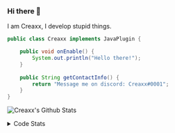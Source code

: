 ### Hi there 👋

I am Creaxx, I develop stupid things. 

```java
public class Creaxx implements JavaPlugin {

    public void onEnable() {
        System.out.println("Hello there!");
    }
    
    public String getContactInfo() {
        return "Message me on discord: Creaxx#0001";
    }
}
```

![Creaxx's Github Stats](https://github-readme-stats.vercel.app/api?username=CreaxxOG&show_icons=true&theme=dark&count_private=true)

<details>
  <summary>Code Stats</summary>

<!--START_SECTION:waka-->
![Code Time](http://img.shields.io/badge/Code%20Time-991%20hrs%2052%20mins-blue)

![Lines of code](https://img.shields.io/badge/From%20Hello%20World%20I%27ve%20Written--10%20Thousand%20lines%20of%20code-blue)

**🐱 My GitHub Data** 

> 🏆 754 Contributions in the Year 2022
 > 
> 📦 66.1 kB Used in GitHub's Storage 
 > 
> 🚫 Not Opted to Hire
 > 
> 📜 3 Public Repositories 
 > 
> 🔑 2 Private Repositories  
 > 
**I'm an Early 🐤** 

```text
🌞 Morning    26 commits     █░░░░░░░░░░░░░░░░░░░░░░░░   4.89% 
🌆 Daytime    260 commits    ████████████░░░░░░░░░░░░░   48.87% 
🌃 Evening    233 commits    ███████████░░░░░░░░░░░░░░   43.8% 
🌙 Night      13 commits     ░░░░░░░░░░░░░░░░░░░░░░░░░   2.44%

```
📅 **I'm Most Productive on Saturday** 

```text
Monday       52 commits     ██░░░░░░░░░░░░░░░░░░░░░░░   9.77% 
Tuesday      47 commits     ██░░░░░░░░░░░░░░░░░░░░░░░   8.83% 
Wednesday    81 commits     ███░░░░░░░░░░░░░░░░░░░░░░   15.23% 
Thursday     84 commits     ████░░░░░░░░░░░░░░░░░░░░░   15.79% 
Friday       44 commits     ██░░░░░░░░░░░░░░░░░░░░░░░   8.27% 
Saturday     142 commits    ██████░░░░░░░░░░░░░░░░░░░   26.69% 
Sunday       82 commits     ███░░░░░░░░░░░░░░░░░░░░░░   15.41%

```


📊 **This Week I Spent My Time On** 

```text
💬 Programming Languages: 
Java                     14 hrs              ███████████████████████░░   92.79% 
YAML                     26 mins             ░░░░░░░░░░░░░░░░░░░░░░░░░   2.89% 
XML                      20 mins             ░░░░░░░░░░░░░░░░░░░░░░░░░   2.23% 
Kotlin                   11 mins             ░░░░░░░░░░░░░░░░░░░░░░░░░   1.23% 
Shell Script             6 mins              ░░░░░░░░░░░░░░░░░░░░░░░░░   0.75%

🔥 Editors: 
IntelliJ                 15 hrs 5 mins       █████████████████████████   100.0%

```

**I Mostly Code in Java** 

```text
Java                     7 repos             ████████████████░░░░░░░░░   63.64% 
Kotlin                   3 repos             ██████░░░░░░░░░░░░░░░░░░░   27.27% 
EJS                      1 repo              ██░░░░░░░░░░░░░░░░░░░░░░░   9.09%

```



 Last Updated on 20/11/2022 06:28:01 UTC
<!--END_SECTION:waka-->
</details>
